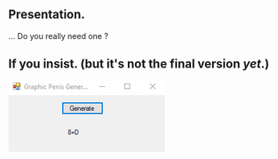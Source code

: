 ## Presentation.

... Do you really need one ?

## If you insist. (but it's not the final version *yet*.)

![penisGIF](https://raw.githubusercontent.com/Dasporal/GraphicPenisGenerator/master/ressources/penis.gif)